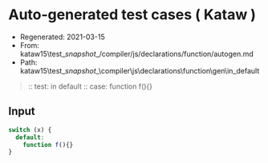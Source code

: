# Auto-generated test cases ( Kataw )
- Regenerated: 2021-03-15
- From: kataw15\test\__snapshot__/compiler/js/declarations/function/autogen.md
- Path: kataw15\test\__snapshot__\compiler\js\declarations\function\gen\in_default
> :: test: in default
> :: case: function f(){}
## Input

`````js
switch (x) {
  default:
    function f(){}
}
`````
